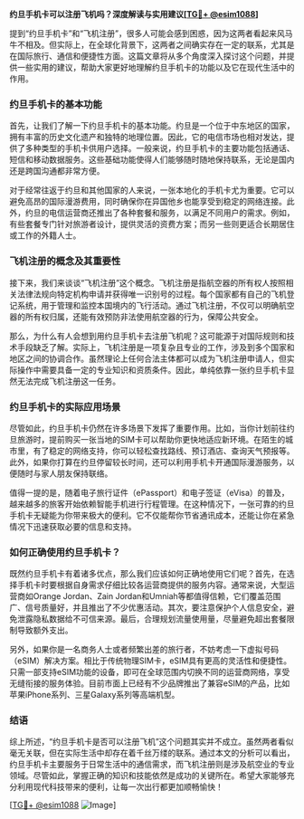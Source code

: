 **约旦手机卡可以注册飞机吗？深度解读与实用建议[[TG💪+ @esim1088](https://t.me/s/esim1088)]**

提到“约旦手机卡”和“飞机注册”，很多人可能会感到困惑，因为这两者看起来风马牛不相及。但实际上，在全球化背景下，这两者之间确实存在一定的联系，尤其是在国际旅行、通信和便捷性方面。这篇文章将从多个角度深入探讨这个问题，并提供一些实用的建议，帮助大家更好地理解约旦手机卡的功能以及它在现代生活中的作用。

### 约旦手机卡的基本功能

首先，让我们了解一下约旦手机卡的基本功能。约旦是一个位于中东地区的国家，拥有丰富的历史文化遗产和独特的地理位置。因此，它的电信市场也相对发达，提供了多种类型的手机卡供用户选择。一般来说，约旦手机卡的主要功能包括通话、短信和移动数据服务。这些基础功能使得人们能够随时随地保持联系，无论是国内还是跨国沟通都非常方便。

对于经常往返于约旦和其他国家的人来说，一张本地化的手机卡尤为重要。它可以避免高昂的国际漫游费用，同时确保你在异国他乡也能享受到稳定的网络连接。此外，约旦的电信运营商还推出了各种套餐和服务，以满足不同用户的需求。例如，有些套餐专门针对旅游者设计，提供灵活的资费方案；而另一些则更适合长期居住或工作的外籍人士。

### 飞机注册的概念及其重要性

接下来，我们来谈谈“飞机注册”这个概念。飞机注册是指航空器的所有权人按照相关法律法规向特定机构申请并获得唯一识别号的过程。每个国家都有自己的飞机登记系统，用于管理和监控本国境内的飞行活动。通过飞机注册，不仅可以明确航空器的所有权归属，还能有效预防非法使用航空器的行为，保障公共安全。

那么，为什么有人会想到用约旦手机卡去注册飞机呢？这可能源于对国际规则和技术手段缺乏了解。实际上，飞机注册是一项复杂且专业的工作，涉及到多个国家和地区之间的协调合作。虽然理论上任何合法主体都可以成为飞机注册申请人，但实际操作中需要具备一定的专业知识和资质条件。因此，单纯依靠一张约旦手机卡显然无法完成飞机注册这一任务。

### 约旦手机卡的实际应用场景

尽管如此，约旦手机卡仍然在许多场景下发挥了重要作用。比如，当你计划前往约旦旅游时，提前购买一张当地的SIM卡可以帮助你更快地适应新环境。在陌生的城市里，有了稳定的网络支持，你可以轻松查找路线、预订酒店、查询天气预报等。此外，如果你打算在约旦停留较长时间，还可以利用手机卡开通国际漫游服务，以便随时与家人朋友保持联络。

值得一提的是，随着电子旅行证件（ePassport）和电子签证（eVisa）的普及，越来越多的旅客开始依赖智能手机进行行程管理。在这种情况下，一张可靠的约旦手机卡无疑能为你带来极大的便利。它不仅能帮你节省通讯成本，还能让你在紧急情况下迅速获取必要的信息和支持。

### 如何正确使用约旦手机卡？

既然约旦手机卡有着诸多优点，那么我们应该如何正确地使用它们呢？首先，在选择手机卡时要根据自身需求仔细比较各运营商提供的服务内容。通常来说，大型运营商如Orange Jordan、Zain Jordan和Umniah等都值得信赖，它们覆盖范围广、信号质量好，并且推出了不少优惠活动。其次，要注意保护个人信息安全，避免泄露隐私数据给不可信来源。最后，合理规划流量使用量，尽量避免超出套餐限制导致额外支出。

另外，如果你是一名商务人士或者频繁出差的旅行者，不妨考虑一下虚拟号码（eSIM）解决方案。相比于传统物理SIM卡，eSIM具有更高的灵活性和便捷性。只需一部支持eSIM功能的设备，即可在全球范围内切换不同的运营商网络，享受无缝衔接的服务体验。目前市面上已经有不少品牌推出了兼容eSIM的产品，比如苹果iPhone系列、三星Galaxy系列等高端机型。

### 结语

综上所述，“约旦手机卡是否可以注册飞机”这个问题其实并不成立。虽然两者看似毫无关联，但在实际生活中却存在着千丝万缕的联系。通过本文的分析可以看出，约旦手机卡主要服务于日常生活中的通信需求，而飞机注册则是涉及航空业的专业领域。尽管如此，掌握正确的知识和技能依然是成功的关键所在。希望大家能够充分利用现代科技带来的便利，让每一次出行都更加顺畅愉快！

[[TG💪+ @esim1088](https://t.me/s/esim1088) ![Image](https://i.postimg.cc/4NQfJmqS/Snipaste-2025-05-13-00-14-12.png)]